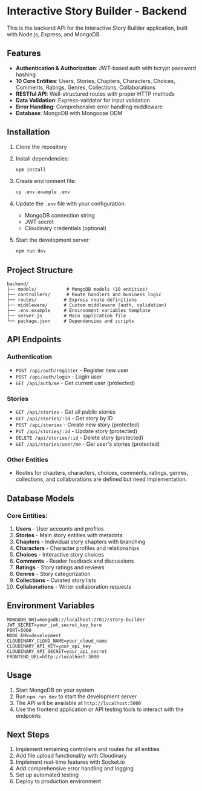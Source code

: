 
# Interactive Story Builder - Backend

This is the backend API for the Interactive Story Builder application, built with Node.js, Express, and MongoDB.

## Features

- **Authentication & Authorization**: JWT-based auth with bcrypt password hashing
- **10 Core Entities**: Users, Stories, Chapters, Characters, Choices, Comments, Ratings, Genres, Collections, Collaborations
- **RESTful API**: Well-structured routes with proper HTTP methods
- **Data Validation**: Express-validator for input validation
- **Error Handling**: Comprehensive error handling middleware
- **Database**: MongoDB with Mongoose ODM

## Installation

1. Clone the repository
2. Install dependencies:
   ```bash
   npm install
   ```

3. Create environment file:
   ```bash
   cp .env.example .env
   ```

4. Update the `.env` file with your configuration:
   - MongoDB connection string
   - JWT secret
   - Cloudinary credentials (optional)

5. Start the development server:
   ```bash
   npm run dev
   ```

## Project Structure

```
backend/
├── models/           # MongoDB models (10 entities)
├── controllers/      # Route handlers and business logic
├── routes/          # Express route definitions
├── middleware/      # Custom middleware (auth, validation)
├── .env.example     # Environment variables template
├── server.js        # Main application file
└── package.json     # Dependencies and scripts
```

## API Endpoints

### Authentication
- `POST /api/auth/register` - Register new user
- `POST /api/auth/login` - Login user
- `GET /api/auth/me` - Get current user (protected)

### Stories
- `GET /api/stories` - Get all public stories
- `GET /api/stories/:id` - Get story by ID
- `POST /api/stories` - Create new story (protected)
- `PUT /api/stories/:id` - Update story (protected)
- `DELETE /api/stories/:id` - Delete story (protected)
- `GET /api/stories/user/me` - Get user's stories (protected)

### Other Entities
- Routes for chapters, characters, choices, comments, ratings, genres, collections, and collaborations are defined but need implementation.

## Database Models

### Core Entities:
1. **Users** - User accounts and profiles
2. **Stories** - Main story entities with metadata
3. **Chapters** - Individual story chapters with branching
4. **Characters** - Character profiles and relationships
5. **Choices** - Interactive story choices
6. **Comments** - Reader feedback and discussions
7. **Ratings** - Story ratings and reviews
8. **Genres** - Story categorization
9. **Collections** - Curated story lists
10. **Collaborations** - Writer collaboration requests

## Environment Variables

```env
MONGODB_URI=mongodb://localhost:27017/story-builder
JWT_SECRET=your_jwt_secret_key_here
PORT=5000
NODE_ENV=development
CLOUDINARY_CLOUD_NAME=your_cloud_name
CLOUDINARY_API_KEY=your_api_key
CLOUDINARY_API_SECRET=your_api_secret
FRONTEND_URL=http://localhost:3000
```

## Usage

1. Start MongoDB on your system
2. Run `npm run dev` to start the development server
3. The API will be available at `http://localhost:5000`
4. Use the frontend application or API testing tools to interact with the endpoints

## Next Steps

1. Implement remaining controllers and routes for all entities
2. Add file upload functionality with Cloudinary
3. Implement real-time features with Socket.io
4. Add comprehensive error handling and logging
5. Set up automated testing
6. Deploy to production environment
